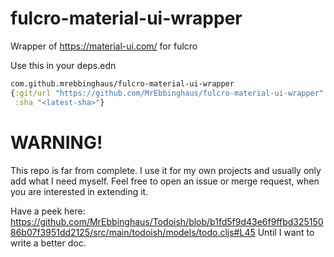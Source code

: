 # fulcro-material-ui-wrapper
Wrapper of https://material-ui.com/ for fulcro

Use this in your deps.edn
```clojure
com.github.mrebbinghaus/fulcro-material-ui-wrapper
{:git/url "https://github.com/MrEbbinghaus/fulcro-material-ui-wrapper"
 :sha "<latest-sha>"}
```

# WARNING!
This repo is far from complete. I use it for my own projects and usually only add what I need myself.
Feel free to open an issue or merge request, when you are interested in extending it.

Have a peek here: https://github.com/MrEbbinghaus/Todoish/blob/b1fd5f9d43e6f9ffbd32515086b07f3951dd2125/src/main/todoish/models/todo.cljs#L45
Until I want to write a better doc.
